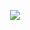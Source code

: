 <p align="center">
  <img src="https://i.pinimg.com/564x/1f/7d/2d/1f7d2d1c73a4165d0ff0d3c184966e4c.jpg" />
</p>
